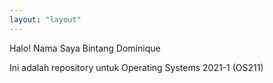 ```yaml
---
layout: "layout"
---
```


Halo!
Nama Saya Bintang Dominique

Ini adalah repository untuk Operating Systems 2021-1 (OS211) 


